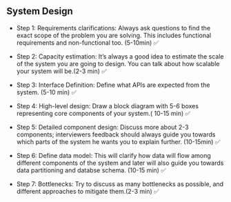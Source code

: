 ## System Design

- Step 1: Requirements clarifications: Always ask questions to find the exact scope of the problem you are solving. This includes functional requirements and non-functional too. (5-10min) ✅

- Step 2: Capacity estimation: It’s always a good idea to estimate the scale of the system you are going to design. You can talk about how scalable your system will be.(2-3 min) ✅

- Step 3: Interface Definition: Define what APIs are expected from the system. (5-10 min) ✅

- Step 4: High-level design: Draw a block diagram with 5-6 boxes representing core components of your system.( 10-15 min) ✅

- Step 5: Detailed component design: Discuss more about 2-3 components; interviewers feedback should always guide you towards which parts of the system he wants you to explain further. (10-15min) ✅

- Step 6: Define data model: This will clarify how data will flow among different components of the system and later will also guide you towards data partitioning and databse schema. (10-15 min) ✅

- Step 7: Bottlenecks: Try to discuss as many bottlenecks as possible, and different approaches to mitigate them.(2-3 min) ✅
